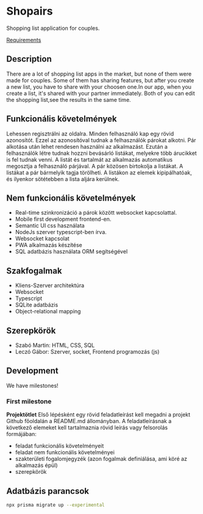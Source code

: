 # Shopairs


Shopping list application for couples.

[Requirements](http://webprogramozas.inf.elte.hu/#!/subjects/full-stack)


## Description

There are a lot of shopping list apps in the market, but none of them were made for couples. Some of them has sharing features, but after you create a new list, you have to share with your choosen one.In our app, when you create a list, it's shared with your partner immediately. Both of you can edit the shopping list,see the results in the same time.

## Funkcionális követelmények

Lehessen regisztrálni az oldalra. Minden felhasználó kap egy rövid azonosítót. Ezzel az azonosítóval tudnak a felhasználók párokat alkotni. Pár alkotása után lehet rendesen használni az alkalmazást. Ezután a felhasználók létre tudnak hozzni bevásárló listákat, melyekre több árucikket is fel tudnak venni. A listát és tartalmát az alkalmazás automatikus megosztja a felhasználó párjával. A pár közösen birtokolja a listákat. A listákat a pár bármelyik tagja törölheti. A listákon az elemek kipipálhatóak, és ilyenkor sötétebben a lista aljára kerülnek.


## Nem funkcionális követelmények

* Real-time szinkronizáció a párok között websocket kapcsolattal.
* Mobile first development frontend-en.  
* Semantic UI css használata
* NodeJs szerver typescript-ben írva. 
* Websocket kapcsolat
* PWA alkalmazás készítése
* SQL adatbázis használata ORM segítségével


## Szakfogalmak

* Kliens-Szerver architektúra
* Websocket
* Typescript
* SQLite adatbázis
* Object-relational mapping


## Szerepkörök

* Szabó Martin: HTML, CSS, SQL
* Leczó Gábor: Szerver, socket, Frontend programozás (js)


## Development

We have milestones!

### First milestone

**Projektötlet**
Első lépésként egy rövid feladatleírást kell megadni a projekt Github főoldalán a README.md állományban. A feladatleírásnak a következő elemeket kell tartalmaznia rövid leírás vagy felsorolás formájában:

* feladat funkcionális követelményeit
* feladat nem funkcionális követelményei
* szakterületi fogalomjegyzék (azon fogalmak definiálása, ami köré az alkalmazás épül)
* szerepkörök

## Adatbázis parancsok
```bash
npx prisma migrate up --experimental
```